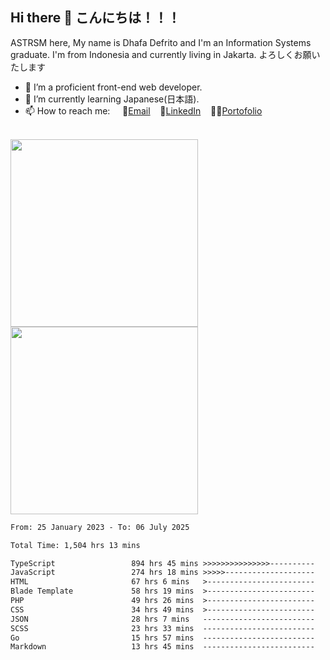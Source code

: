 ## Hi there 👋 こんにちは！！！
ASTRSM here, My name is Dhafa Defrito and I'm an Information Systems graduate. I'm from Indonesia and currently living in Jakarta. よろしくお願いたします

- 🔭 I’m a proficient front-end web developer.
- 🌱 I’m currently learning Japanese(日本語).
- 📫 How to reach me: &nbsp;&nbsp;&nbsp;&nbsp;📧[Email](ddefrito@gmail.com)&nbsp;&nbsp;&nbsp;&nbsp;💼[LinkedIn](https://www.linkedin.com/in/dhafad)&nbsp;&nbsp;&nbsp;&nbsp;👨‍🎨[Portofolio](https://ddefrito.vercel.app/)

<br>

<div align="left">
  <img src="https://media1.tenor.com/m/F96DSPtSiSgAAAAd/isekaijoucho-kamitsubaki.gif" height="300" />
	<a href="https://last.fm/user/nerumaeni"><img src="https://lastfm-recently-played.vercel.app/api?user=nerumaeni&count=5" height="300" /></a>
</div=

<!--START_SECTION:waka-->

```txt
From: 25 January 2023 - To: 06 July 2025

Total Time: 1,504 hrs 13 mins

TypeScript                 894 hrs 45 mins >>>>>>>>>>>>>>>----------   59.48 %
JavaScript                 274 hrs 18 mins >>>>>--------------------   18.24 %
HTML                       67 hrs 6 mins   >------------------------   04.46 %
Blade Template             58 hrs 19 mins  >------------------------   03.88 %
PHP                        49 hrs 26 mins  >------------------------   03.29 %
CSS                        34 hrs 49 mins  >------------------------   02.32 %
JSON                       28 hrs 7 mins   -------------------------   01.87 %
SCSS                       23 hrs 33 mins  -------------------------   01.57 %
Go                         15 hrs 57 mins  -------------------------   01.06 %
Markdown                   13 hrs 45 mins  -------------------------   00.92 %
```

<!--END_SECTION:waka-->
